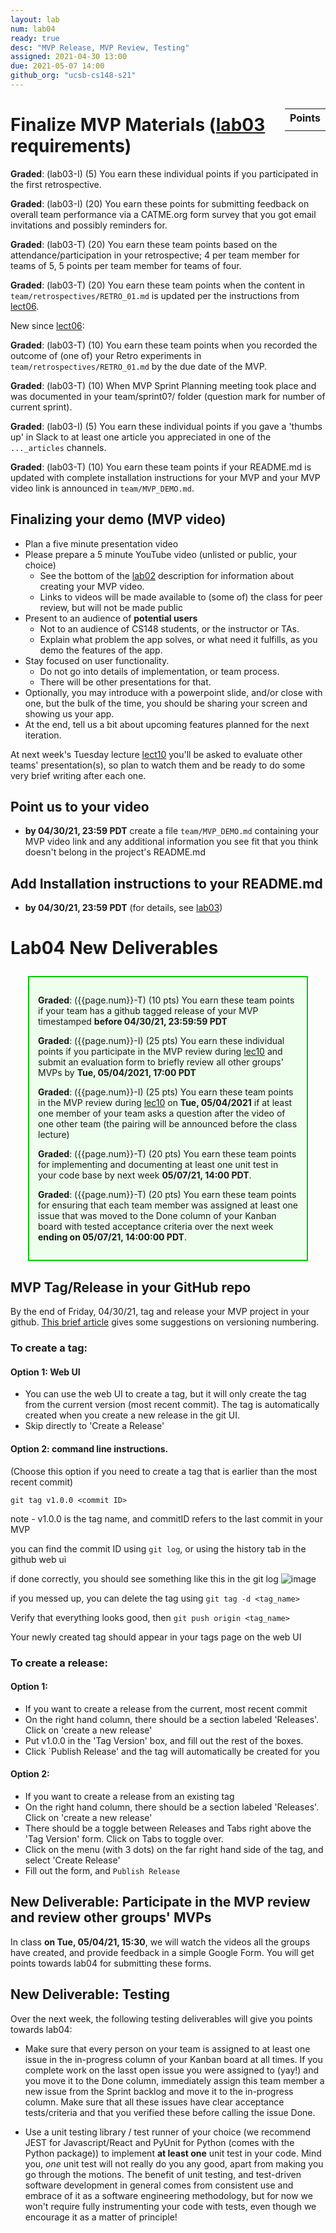 ```yaml
---
layout: lab
num: lab04
ready: true
desc: "MVP Release, MVP Review, Testing"
assigned: 2021-04-30 13:00
due: 2021-05-07 14:00
github_org: "ucsb-cs148-s21"
---
```


<style>
div.grade { margin: 2em; padding: 1em; border: 2px solid #0c0; background-color: #efe; }   
</style>

<div style="float:right; width: auto;">

<table style="margin-top:1em;">
<tr>
   <th>Points</th>
</tr>
<tr>
   <td class="pointCount"></td>
</tr>
</table>

</div>


# Finalize MVP Materials ([lab03](https://ucsb-cs148.github.io/s21/lectures/lect06/) requirements) 

<div markdown="1">

**Graded**: (lab03-I) (5) You earn these individual points if you participated in the first retrospective.

**Graded**: (lab03-I) (20) You earn these points for submitting feedback on overall team performance via a CATME.org form survey that you got email invitations and possibly reminders for.

**Graded**: (lab03-T) (20) You earn these team points based on the attendance/participation in your retrospective; 4 per team member for teams of 5,  5 points per team member for teams of four.

**Graded**: (lab03-T) (20) You earn these team points when the content in `team/retrospectives/RETRO_01.md` is updated per the instructions from [lect06](https://ucsb-cs148.github.io/s21/lectures/lect06/).

New since [lect06](https://ucsb-cs148.github.io/s21/lectures/lect06/): 

**Graded**: (lab03-T) (10) You earn these team points when you recorded the outcome of (one of) your Retro experiments in `team/retrospectives/RETRO_01.md` by the due date of the MVP. 

**Graded**: (lab03-T) (10) When MVP Sprint Planning meeting took place and was documented in your team/sprint0?/ folder (question mark for number of current sprint).

**Graded**: (lab03-I) (5) You earn these individual points if you gave a 'thumbs up' in Slack to at least one article you appreciated in one of the `..._articles` channels.

**Graded**: (lab03-T) (10) You earn these team points if your README.md is updated with complete installation instructions for your MVP and your MVP video link is announced in `team/MVP_DEMO.md`.  

</div>

## Finalizing your demo (MVP video)

* Plan a five minute presentation video
* Please prepare a 5 minute YouTube video (unlisted or public, your choice)
  - See the bottom of the [lab02](https://ucsb-cs148.github.io/s21/lab/lab02/) description for information about creating your MVP video.
  - Links to videos will be made available to (some of) the class for peer review, but will not be made public
* Present to an audience of **potential users**
  - Not to an audience of CS148 students, or the instructor or TAs.
  - Explain what problem the app solves, or what need it fulfills, as you demo the features of
    the app.
* Stay focused on user functionality.
  - Do not go into details of implementation, or team process.
  - There will be other presentations for that.
* Optionally, you may introduce with a powerpoint slide, and/or close with one, but the bulk
  of the time, you should be sharing your screen and showing us your app.
* At the end, tell us a bit about upcoming features planned for the next iteration.

At next week's Tuesday lecture [lect10](https://ucsb-cs148.github.io/s21/lectures/lect10/) you'll be asked to evaluate other teams' presentation(s), so plan to watch them and be ready to do some very brief writing after each one.

## Point us to your video 
*  **by 04/30/21, 23:59 PDT** create a file `team/MVP_DEMO.md` containing your MVP video link and any additional information you see fit that you think doesn't belong in the project's README.md  

## Add Installation instructions to your README.md 
*  **by 04/30/21, 23:59 PDT** (for details, see [lab03](https://ucsb-cs148.github.io/s21/lab/lab03/)) 

# Lab04 New Deliverables

<div class="grade" markdown="1">

**Graded**: ({{page.num}}-T) (10 pts) You earn these team points if your team has a github tagged release of your MVP timestamped **before 04/30/21, 23:59:59 PDT**

**Graded**: ({{page.num}}-I) (25 pts) You earn these individual points if you participate in the MVP review during [lec10](https://ucsb-cs148.github.io/s21/lectures/lect10/)  and submit an evaluation form to briefly review all other groups' MVPs by **Tue, 05/04/2021, 17:00 PDT**

**Graded**: ({{page.num}}-I) (25 pts) You earn these team points in the MVP review during [lec10](https://ucsb-cs148.github.io/s21/lectures/lect10/) on **Tue, 05/04/2021** if at least one member of your team asks a question after the video of one other team (the pairing will be announced before the class lecture) 

**Graded**: ({{page.num}}-T) (20 pts) You earn these team points for implementing and documenting at least one unit test in your code base by next week **05/07/21, 14:00 PDT**.

**Graded**: ({{page.num}}-T) (20 pts) You earn these team points for ensuring that each team member was assigned at least one issue that was moved to the Done column of your Kanban board with tested acceptance criteria over the next week **ending on 05/07/21, 14:00:00 PDT**.

</div>

## MVP Tag/Release in your GitHub repo
By the end of Friday, 04/30/21, tag and release your MVP project in your github. 
[This brief article](https://medium.com/@jameshamann/a-brief-guide-to-semantic-versioning-c6055d87c90e) gives some suggestions on versioning numbering.  

### To create a tag:
#### Option 1: Web UI
* You can use the web UI to create a tag, but it will only create the tag from the current version (most recent commit).
The tag is automatically created when you create a new release in the git UI.
* Skip directly to 'Create a Release'

#### Option 2: command line instructions. 
(Choose this option if you need to create a tag that is earlier than the most recent commit)

`git tag v1.0.0 <commit ID>`

note - v1.0.0 is the tag name, and commitID refers to the last commit in your MVP 

you can find the commit ID using `git log`, or using the history tab in the github web ui

if done correctly, you should see something like this in the git log
![image](https://user-images.githubusercontent.com/10558897/116512519-06006680-a87d-11eb-9ead-d6cbc0d633bd.png)

if you messed up, you can delete the tag using `git tag -d <tag_name>`

Verify that everything looks good, then `git push origin <tag_name>`

Your newly created tag should appear in your tags page on the web UI

### To create a release:

#### Option 1:
* If you want to create a release from the current, most recent commit
* On the right hand column, there should be a section labeled 'Releases'. Click on 'create a new release'
* Put v1.0.0 in the 'Tag Version' box, and fill out the rest of the boxes.
* Click `Publish Release' and the tag will automatically be created for you

#### Option 2:
* If you want to create a release from an existing tag
* On the right hand column, there should be a section labeled 'Releases'. Click on 'create a new release'
* There should be a toggle between Releases and Tabs right above the 'Tag Version' form. Click on Tabs to toggle over.
* Click on the  menu (with 3 dots) on the far right hand side of the tag, and select 'Create Release'
* Fill out the form, and `Publish Release`

## New Deliverable: Participate in the MVP review and review other groups' MVPs

In class **on Tue, 05/04/21, 15:30**, we will watch the videos all the groups have created, and provide feedback in a simple Google Form. You will get points towards lab04 for submitting these forms. 

## New Deliverable: Testing  

Over the next week, the following testing deliverables will give you points towards lab04: 

  * Make sure that every person on your team is assigned to at least one issue in the in-progress column of your Kanban board at all times. If you complete work on the lasst open issue you were assigned to (yay!) and you move it to the Done column, immediately assign this team member a new issue from the Sprint backlog and move it to the in-progress column. Make sure that all these issues have clear acceptance tests/criteria and that you verified these before calling the issue Done.   
  
  * Use a unit testing library / test runner of your choice (we recommend JEST for Javascript/React and PyUnit for Python (comes with the Python package)) to implement **at least one** unit test in your code. Mind you, *one* unit test will not really do you any good, apart from making you go through the motions. The benefit of unit testing, and test-driven software development in general comes from consistent use and embrace of it as a software engineering methodology, but for now we won't require fully instrumenting your code with tests, even though we encourage it as a matter of principle!   


 
